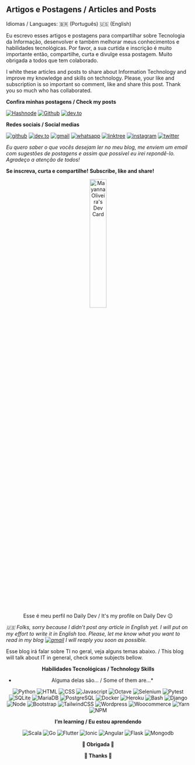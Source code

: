 ## Artigos e Postagens / Articles and Posts

Idiomas / Languages: 🇧🇷 (Português) 🇺🇸 (English)

Eu escrevo esses artigos e postagens para compartilhar sobre Tecnologia da Informação, desenvolver e também melhorar meus conhecimentos e habilidades tecnológicas. Por favor, a sua curtida e inscrição é muito importante então, compartilhe, curta e divulge essa postagem. Muito obrigada a todos que tem colaborado.

I white these articles and posts to share about Information Technology and improve my knowledge and skills on technology. Please, your like and subscription is so important so comment, like and share this post. Thank you so much who has collaborated.


**Confira minhas postagens / Check my posts**

[![Hashnode](https://img.shields.io/badge/📃%20Publicado_no-Hashnode-blue?&style=for-the-badge&logoColor=00C11C)](https://maosnocodigo.hashnode.dev/)  [![Github](https://img.shields.io/badge/Compartilhado%20no-Github-black?logo=Github&style=for-the-badge)](https://www.evernote.com)  [![dev.to](https://img.shields.io/badge/Disponível%20no-dev.to-black?logo=dev.to&style=for-the-badge)](https://dev.to/mayannaoliveira)



**Redes sociais / Social medias**

[![github](https://img.shields.io/badge/GitHub-100000?style=for-the-badge&logo=github&logoColor=white)](https://github.com/mayannaoliveira) [![dev.to](https://img.shields.io/badge/dev.to-100000?style=for-the-badge&logo=dev.to&logoColor=white)](https://dev.to/mayannaoliveira) [![gmail](https://img.shields.io/badge/Gmail-D14836?style=for-the-badge&logo=gmail&logoColor=white&link=mailto:mayannait@gmail.com)](mailto:mayannait@gmail.com) [![whatsapp](https://img.shields.io/badge/WhatsApp-25D366?style=for-the-badge&logo=whatsapp&logoColor=white)](https://api.whatsapp.com/message/5XLG4UPSFCNWP1) [![linktree](https://img.shields.io/badge/linktree-39E09B?style=for-the-badge&logo=linktree&logoColor=white)](https://linktr.ee/mayannaoliveira) [![instagram](https://img.shields.io/badge/Instagram-E4405F?style=for-the-badge&logo=instagram&logoColor=white)](https://www.instagram.com/oliveiramayanna/) [![twitter](https://img.shields.io/badge/twitter-blue?style=for-the-badge&logo=twitter&logoColor=white)](ttps://twitter.com/oliveiramayanna/)

*Eu quero saber o que vocês desejam ler no meu blog, me enviem um email com sugestões de postagens e assim que possível eu irei repondê-lo. Agradeço a atenção de todos!*


**Se inscreva, curta e compartilhe!**
**Subscribe, like and share!**


<div align="center">
<a href="https://app.daily.dev/mayannaoliveira" target="_blank"><img src="https://api.daily.dev/devcards/3b9a3ca33f274990ba385b024cc9f5ca.png?r=kjk" width="30%" alt="Mayanna Oliveira's Dev Card"/></a>
<p> Esse é meu perfil no Daily Dev / It's my profile on Daily Dev 😉</p>
</div>



*🇺🇸 Folks, sorry because I didn’t post any article in English yet. I will put on my effort to write it in English too. Please, let me know what you want to read in my blog [![gmail](https://img.shields.io/badge/Gmail-D14836?style=for-the-badge&logo=gmail&logoColor=white&link=mailto:mayannait@gmail.com)](mailto:mayannait@gmail.com) I will reaply you soon as possible.* 

Esse blog irá falar sobre TI no geral, veja alguns temas abaixo. / This blog will talk about IT in general, check some subjects bellow.


<div align="center">


**Habilidades Tecnológicas / Technology Skills**

* Alguma delas são... / Some of them are...*

![Python](https://img.shields.io/badge/-Python-yellow?style=for-the-badge&logo=Python&logoColor=white) <!-- /// --> ![HTML](https://img.shields.io/badge/-HTML-red?style=for-the-badge&logo=html5&logoColor=white) <!-- /// --> ![CSS](https://img.shields.io/badge/-CSS-blue?style=for-the-badge&logo=css3&logoColor=white) <!-- /// --> ![Javascript](https://img.shields.io/badge/-Javascript-yellow?style=for-the-badge&logo=Javascript&logoColor=white) <!-- /// --> ![Octave](https://img.shields.io/badge/-GNU_Octave-blue?style=for-the-badge&logo=octave&logoColor=white) <!-- /// --> ![Selenium](https://img.shields.io/badge/-Selenium-green?style=for-the-badge&logo=selenium&logoColor=white) <!-- /// --> 
![Pytest](https://img.shields.io/badge/-Pytest-blue?style=for-the-badge&logo=pytest&logoColor=white) <!-- /// --> ![SQLite](https://img.shields.io/badge/-SQLite-blue?style=for-the-badge&logo=SQLite&logoColor=white) <!-- /// --> ![MariaDB](https://img.shields.io/badge/-MariaDB-brown?style=for-the-badge&logo=MariaDB&logoColor=white) <!-- /// --> ![PostgreSQL](https://img.shields.io/badge/-PostgreSQL-blue?style=for-the-badge&logo=PostgreSQL&logoColor=white) <!-- /// --> ![Docker](https://img.shields.io/badge/-Docker-blue?style=for-the-badge&logo=Docker&logoColor=white) <!-- /// --> ![Heroku](https://img.shields.io/badge/-Heroku-purple?style=for-the-badge&logo=Heroku&logoColor=white)  <!-- /// --> ![Bash](https://img.shields.io/badge/-Bash-black?style=for-the-badge&logo=GNUBash&logoColor=white) <!-- /// --> ![Django](https://img.shields.io/badge/-Django-darkgreen?style=for-the-badge&logo=Django&logoColor=white) <!-- /// --> ![Node](https://img.shields.io/badge/-Node_JS-green?style=for-the-badge&logo=Node.js&logoColor=white) <!-- /// --> ![Bootstrap](https://img.shields.io/badge/-Bootstrap-purple?style=for-the-badge&logo=Bootstrap&logoColor=white) <!-- /// --> ![TailwindCSS](https://img.shields.io/badge/-Tailwind_CSS-darkcyan?style=for-the-badge&logo=TailwindCSS&logoColor=white) <!-- /// --> ![Wordpress](https://img.shields.io/badge/-Wordpress-blue?style=for-the-badge&logo=Wordpress&logoColor=white) <!-- /// --> ![Woocommerce](https://img.shields.io/badge/-Woocommerce-purple?style=for-the-badge&logo=woocommerce&logoColor=white)  <!-- /// --> ![Yarn](https://img.shields.io/badge/-Yarn-blue?style=for-the-badge&logo=yarn&logoColor=white)  <!-- /// --> ![NPM](https://img.shields.io/badge/-NPM-red?style=for-the-badge&logo=npm&logoColor=white)


**I’m learning / Eu estou aprendendo**

![Scala](https://img.shields.io/badge/-Scala-red?style=for-the-badge&logo=Scala&logoColor=white) <!-- /// --> ![Go](https://img.shields.io/badge/-Go-blue?style=for-the-badge&logo=Go&logoColor=white) <!-- /// --> ![Flutter](https://img.shields.io/badge/-Flutter-blue?style=for-the-badge&logo=Flutter&logoColor=white) <!-- /// --> ![Ionic](https://img.shields.io/badge/-Ionic-blue?style=for-the-badge&logo=Ionic&logoColor=white) <!-- /// --> ![Angular](https://img.shields.io/badge/-Angular-red?style=for-the-badge&logo=Angular&logoColor=white) <!-- /// --> ![Flask](https://img.shields.io/badge/-Flask-black?style=for-the-badge&logo=Flask&logoColor=white) <!-- /// --> ![Mongodb](https://img.shields.io/badge/-Mongodb-green?style=for-the-badge&logo=Mongodb&logoColor=white)



**💖 Obrigada 💖**

**💖 Thanks 💖**

</div>
